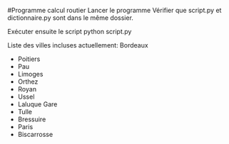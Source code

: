 #Programme calcul routier
Lancer le programme
Vérifier que script.py et dictionnaire.py sont dans le même dossier.

Exécuter ensuite le script python script.py

Liste des villes incluses actuellement:
Bordeaux

* Poitiers
* Pau
* Limoges
* Orthez
* Royan
* Ussel
* Laluque Gare
* Tulle
* Bressuire
* Paris
* Biscarrosse
